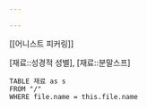 ```yaml
---

---
```



[[어니스트 피커링]]



[재료::성경적 성별], [재료::분말스프]


```dataview
TABLE 재료 as s
FROM "/"
WHERE file.name = this.file.name
```

